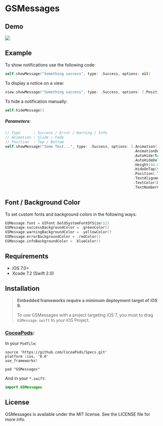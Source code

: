 # GSMessages

## Demo

![](https://github.com/wxxsw/GSMessages/blob/master/demo.gif)

## Example

To show notifications use the following code:
```Swift
self.showMessage("Something success", type: .Success, options: nil)
```

To display a notice on a view:
```Swift
view.showMessage("Something success", type: .Success, options: [.Position(.Bottom)])
```

To hide a notification manually:
```Swift
self.hideMessage()
```

##### Parameters:

```Swift
// Type      : Success / Error / Warning / Info
// Animation : Slide / Fade
// Position  : Top / Bottom
self.showMessage("Some Text...", type: .Success, options: [.Animation(.Slide), 
                                                           .AnimationDuration(0.3),
                                                           .AutoHide(true),
                                                           .AutoHideDelay(3.0),
                                                           .Height(44.0),
                                                           .HideOnTap(true)
                                                           .Position(.Top),
                                                           .TextAlignment(.Center),
                                                           .TextColor(UIColor.whiteColor()),
                                                           .TextNumberOfLines(1)]
```

## Font / Background Color

To set custom fonts and background colors in the following ways:
```Swift
GSMessage.font = UIFont.boldSystemFontOfSize(12)
GSMessage.successBackgroundColor = .greenColor()
GSMessage.warningBackgroundColor = .yellowColor()
GSMessage.errorBackgroundColor = .redColor()
GSMessage.infoBackgroundColor = .blueColor()
```

## Requirements

- iOS 7.0+
- Xcode 7.2 (Swift 2.0)

## Installation

> **Embedded frameworks require a minimum deployment target of iOS 8.**
>
> To use GSMessages with a project targeting iOS 7, you must to drag `GSMessage.swift` to your iOS Project.

### [CocoaPods](http://cocoapods.org/):

In your `Podfile`:
```
source 'https://github.com/CocoaPods/Specs.git'
platform :ios, '8.0'
use_frameworks!

pod "GSMessages"
```

And in your `*.swift`:
```swift
import GSMessages
```

## License

GSMessages is available under the MIT license. See the LICENSE file for more info.
